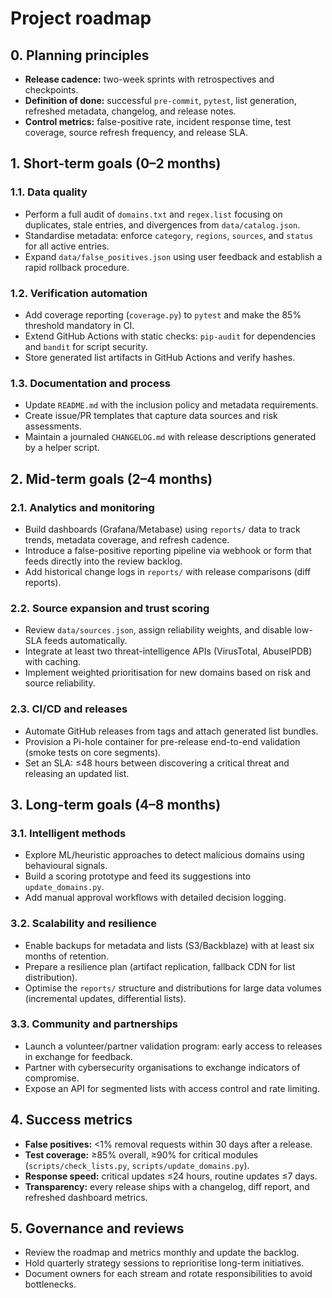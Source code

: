 # Project roadmap

## 0. Planning principles
- **Release cadence:** two-week sprints with retrospectives and checkpoints.
- **Definition of done:** successful `pre-commit`, `pytest`, list generation,
  refreshed metadata, changelog, and release notes.
- **Control metrics:** false-positive rate, incident response time, test
  coverage, source refresh frequency, and release SLA.

## 1. Short-term goals (0–2 months)
### 1.1. Data quality
- Perform a full audit of `domains.txt` and `regex.list` focusing on duplicates,
  stale entries, and divergences from `data/catalog.json`.
- Standardise metadata: enforce `category`, `regions`, `sources`, and `status`
  for all active entries.
- Expand `data/false_positives.json` using user feedback and establish a rapid
  rollback procedure.

### 1.2. Verification automation
- Add coverage reporting (`coverage.py`) to `pytest` and make the 85% threshold
  mandatory in CI.
- Extend GitHub Actions with static checks: `pip-audit` for dependencies and
  `bandit` for script security.
- Store generated list artifacts in GitHub Actions and verify hashes.

### 1.3. Documentation and process
- Update `README.md` with the inclusion policy and metadata requirements.
- Create issue/PR templates that capture data sources and risk assessments.
- Maintain a journaled `CHANGELOG.md` with release descriptions generated by a
  helper script.

## 2. Mid-term goals (2–4 months)
### 2.1. Analytics and monitoring
- Build dashboards (Grafana/Metabase) using `reports/` data to track trends,
  metadata coverage, and refresh cadence.
- Introduce a false-positive reporting pipeline via webhook or form that feeds
  directly into the review backlog.
- Add historical change logs in `reports/` with release comparisons (diff
  reports).

### 2.2. Source expansion and trust scoring
- Review `data/sources.json`, assign reliability weights, and disable low-SLA
  feeds automatically.
- Integrate at least two threat-intelligence APIs (VirusTotal, AbuseIPDB) with
  caching.
- Implement weighted prioritisation for new domains based on risk and source
  reliability.

### 2.3. CI/CD and releases
- Automate GitHub releases from tags and attach generated list bundles.
- Provision a Pi-hole container for pre-release end-to-end validation (smoke
  tests on core segments).
- Set an SLA: ≤48 hours between discovering a critical threat and releasing an
  updated list.

## 3. Long-term goals (4–8 months)
### 3.1. Intelligent methods
- Explore ML/heuristic approaches to detect malicious domains using behavioural
  signals.
- Build a scoring prototype and feed its suggestions into `update_domains.py`.
- Add manual approval workflows with detailed decision logging.

### 3.2. Scalability and resilience
- Enable backups for metadata and lists (S3/Backblaze) with at least six months
  of retention.
- Prepare a resilience plan (artifact replication, fallback CDN for list
  distribution).
- Optimise the `reports/` structure and distributions for large data volumes
  (incremental updates, differential lists).

### 3.3. Community and partnerships
- Launch a volunteer/partner validation program: early access to releases in
  exchange for feedback.
- Partner with cybersecurity organisations to exchange indicators of compromise.
- Expose an API for segmented lists with access control and rate limiting.

## 4. Success metrics
- **False positives:** <1% removal requests within 30 days after a release.
- **Test coverage:** ≥85% overall, ≥90% for critical modules
  (`scripts/check_lists.py`, `scripts/update_domains.py`).
- **Response speed:** critical updates ≤24 hours, routine updates ≤7 days.
- **Transparency:** every release ships with a changelog, diff report, and
  refreshed dashboard metrics.

## 5. Governance and reviews
- Review the roadmap and metrics monthly and update the backlog.
- Hold quarterly strategy sessions to reprioritise long-term initiatives.
- Document owners for each stream and rotate responsibilities to avoid
  bottlenecks.
